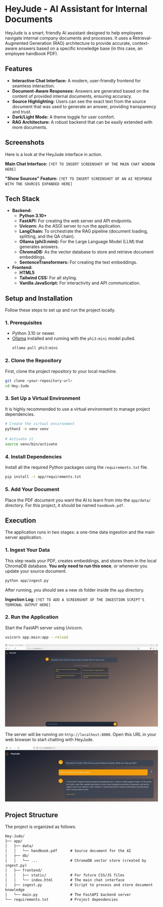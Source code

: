 # HeyJude - AI Assistant for Internal Documents

HeyJude is a smart, friendly AI assistant designed to help employees navigate internal company documents and processes. It uses a Retrieval-Augmented Generation (RAG) architecture to provide accurate, context-aware answers based on a specific knowledge base (in this case, an employee handbook PDF).

## Features

* **Interactive Chat Interface:** A modern, user-friendly frontend for seamless interaction.
* **Document-Aware Responses:** Answers are generated based on the content of provided internal documents, ensuring accuracy.
* **Source Highlighting:** Users can see the exact text from the source document that was used to generate an answer, providing transparency and trust.
* **Dark/Light Mode:** A theme toggle for user comfort.
* **RAG Architecture:** A robust backend that can be easily extended with more documents.

## Screenshots

Here is a look at the HeyJude interface in action.

**Main Chat Interface:**
`[YET TO INSERT SCREENSHOT OF THE MAIN CHAT WINDOW HERE]`

**"Show Sources" Feature:**
`[YET TO INSERT SCREENSHOT OF AN AI RESPONSE WITH THE SOURCES EXPANDED HERE]`

## Tech Stack

* **Backend:**
    * **Python 3.10+**
    * **FastAPI:** For creating the web server and API endpoints.
    * **Uvicorn:** As the ASGI server to run the application.
    * **LangChain:** To orchestrate the RAG pipeline (document loading, splitting, and the QA chain).
    * **Ollama (phi3:mini):** For the Large Language Model (LLM) that generates answers.
    * **ChromaDB:** As the vector database to store and retrieve document embeddings.
    * **SentenceTransformers:** For creating the text embeddings.
* **Frontend:**
    * **HTML5**
    * **Tailwind CSS:** For all styling.
    * **Vanilla JavaScript:** For interactivity and API communication.

## Setup and Installation

Follow these steps to set up and run the project locally.

### 1. Prerequisites

* Python 3.10 or newer.
* [Ollama](https://ollama.com/) installed and running with the `phi3:mini` model pulled.
    ```bash
    ollama pull phi3:mini
    ```

### 2. Clone the Repository

First, clone the project repository to your local machine.
```bash
git clone <your-repository-url>
cd Hey-Jude
```

### 3. Set Up a Virtual Environment

It is highly recommended to use a virtual environment to manage project dependencies.

```bash
# Create the virtual environment
python3 -m venv venv

# Activate it
source venv/bin/activate
```

### 4. Install Dependencies

Install all the required Python packages using the `requirements.txt` file.

```bash
pip install -r app/requirements.txt
```

### 5. Add Your Document

Place the PDF document you want the AI to learn from into the `app/data/` directory. For this project, it should be named `handbook.pdf`.

## Execution

The application runs in two stages: a one-time data ingestion and the main server application.

### 1. Ingest Your Data

This step reads your PDF, creates embeddings, and stores them in the local ChromaDB database. **You only need to run this once**, or whenever you update your source document.

```bash
python app/ingest.py
```

After running, you should see a new `db` folder inside the `app` directory.

**Ingestion Log:**
`[YET TO ADD A SCREENSHOT OF THE INGESTION SCRIPT'S TERMINAL OUTPUT HERE]`

### 2. Run the Application

Start the FastAPI server using Uvicorn.

```bash
uvicorn app.main:app --reload
```

![screen](./assets/Screenshot-2025-08-12-015257.jpg)

The server will be running on `http://localhost:8000`. Open this URL in your web browser to start chatting with HeyJude.

![screen](./assets/Screenshot-2025-08-12-015203.jpg)

## Project Structure

The project is organized as follows:

```
Hey-Jude/
├── app/
│   ├── data/
│   │   └── handbook.pdf      # Source document for the AI
│   ├── db/
│   │   └── ...               # ChromaDB vector store (created by ingest.py)
│   ├── frontend/
│   │   ├── static/           # For future CSS/JS files
│   │   └── index.html        # The main chat interface
│   ├── ingest.py             # Script to process and store document knowledge
│   └── main.py               # The FastAPI backend server
└── requirements.txt          # Project dependencies
```